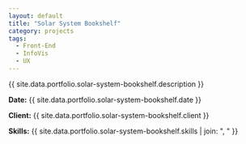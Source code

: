 ```yaml
---
layout: default
title: "Solar System Bookshelf"
category: projects
tags:
  - Front-End
  - InfoVis
  - UX
---
```


{{ site.data.portfolio.solar-system-bookshelf.description }}

**Date:** {{ site.data.portfolio.solar-system-bookshelf.date }}

**Client:** {{ site.data.portfolio.solar-system-bookshelf.client }}

**Skills:** {{ site.data.portfolio.solar-system-bookshelf.skills | join: ", " }}
